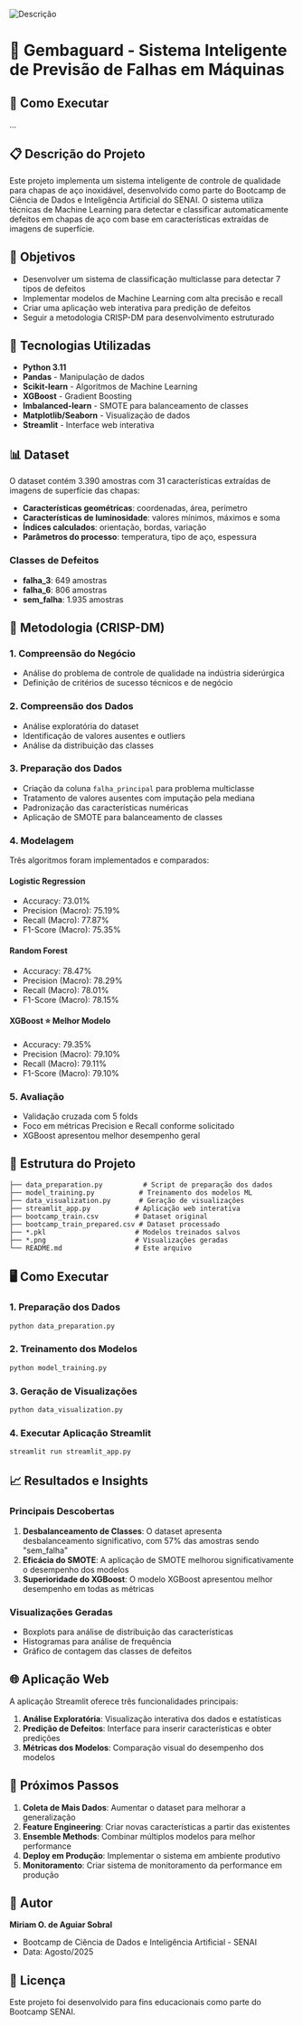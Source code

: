 

![Descrição]([https://site.com/imagem.jpg](https://github.com/eumoas/GembaGuard/blob/main/docs/images/residencia.jpeg))

# 🔧 Gembaguard - Sistema Inteligente de Previsão de Falhas em Máquinas



## 🚀 Como Executar

...

## 📋 Descrição do Projeto

Este projeto implementa um sistema inteligente de controle de qualidade para chapas de aço inoxidável, desenvolvido como parte do Bootcamp de Ciência de Dados e Inteligência Artificial do SENAI. O sistema utiliza técnicas de Machine Learning para detectar e classificar automaticamente defeitos em chapas de aço com base em características extraídas de imagens de superfície.

## 🎯 Objetivos

- Desenvolver um sistema de classificação multiclasse para detectar 7 tipos de defeitos
- Implementar modelos de Machine Learning com alta precisão e recall
- Criar uma aplicação web interativa para predição de defeitos
- Seguir a metodologia CRISP-DM para desenvolvimento estruturado

## 🔧 Tecnologias Utilizadas

- **Python 3.11**
- **Pandas** - Manipulação de dados
- **Scikit-learn** - Algoritmos de Machine Learning
- **XGBoost** - Gradient Boosting
- **Imbalanced-learn** - SMOTE para balanceamento de classes
- **Matplotlib/Seaborn** - Visualização de dados
- **Streamlit** - Interface web interativa

## 📊 Dataset

O dataset contém 3.390 amostras com 31 características extraídas de imagens de superfície das chapas:

- **Características geométricas**: coordenadas, área, perímetro
- **Características de luminosidade**: valores mínimos, máximos e soma
- **Índices calculados**: orientação, bordas, variação
- **Parâmetros do processo**: temperatura, tipo de aço, espessura

### Classes de Defeitos
- **falha_3**: 649 amostras
- **falha_6**: 806 amostras  
- **sem_falha**: 1.935 amostras

## 🚀 Metodologia (CRISP-DM)

### 1. Compreensão do Negócio
- Análise do problema de controle de qualidade na indústria siderúrgica
- Definição de critérios de sucesso técnicos e de negócio

### 2. Compreensão dos Dados
- Análise exploratória do dataset
- Identificação de valores ausentes e outliers
- Análise da distribuição das classes

### 3. Preparação dos Dados
- Criação da coluna `falha_principal` para problema multiclasse
- Tratamento de valores ausentes com imputação pela mediana
- Padronização das características numéricas
- Aplicação de SMOTE para balanceamento de classes

### 4. Modelagem
Três algoritmos foram implementados e comparados:

#### Logistic Regression
- Accuracy: 73.01%
- Precision (Macro): 75.19%
- Recall (Macro): 77.87%
- F1-Score (Macro): 75.35%

#### Random Forest
- Accuracy: 78.47%
- Precision (Macro): 78.29%
- Recall (Macro): 78.01%
- F1-Score (Macro): 78.15%

#### XGBoost ⭐ **Melhor Modelo**
- Accuracy: 79.35%
- Precision (Macro): 79.10%
- Recall (Macro): 79.11%
- F1-Score (Macro): 79.10%

### 5. Avaliação
- Validação cruzada com 5 folds
- Foco em métricas Precision e Recall conforme solicitado
- XGBoost apresentou melhor desempenho geral

## 📁 Estrutura do Projeto

```
├── data_preparation.py          # Script de preparação dos dados
├── model_training.py           # Treinamento dos modelos ML
├── data_visualization.py       # Geração de visualizações
├── streamlit_app.py           # Aplicação web interativa
├── bootcamp_train.csv         # Dataset original
├── bootcamp_train_prepared.csv # Dataset processado
├── *.pkl                      # Modelos treinados salvos
├── *.png                      # Visualizações geradas
└── README.md                  # Este arquivo
```

## 🖥️ Como Executar

### 1. Preparação dos Dados
```bash
python data_preparation.py
```

### 2. Treinamento dos Modelos
```bash
python model_training.py
```

### 3. Geração de Visualizações
```bash
python data_visualization.py
```

### 4. Executar Aplicação Streamlit
```bash
streamlit run streamlit_app.py
```

## 📈 Resultados e Insights

### Principais Descobertas
1. **Desbalanceamento de Classes**: O dataset apresenta desbalanceamento significativo, com 57% das amostras sendo "sem_falha"
2. **Eficácia do SMOTE**: A aplicação de SMOTE melhorou significativamente o desempenho dos modelos
3. **Superioridade do XGBoost**: O modelo XGBoost apresentou melhor desempenho em todas as métricas

### Visualizações Geradas
- Boxplots para análise de distribuição das características
- Histogramas para análise de frequência
- Gráfico de contagem das classes de defeitos

## 🌐 Aplicação Web

A aplicação Streamlit oferece três funcionalidades principais:

1. **Análise Exploratória**: Visualização interativa dos dados e estatísticas
2. **Predição de Defeitos**: Interface para inserir características e obter predições
3. **Métricas dos Modelos**: Comparação visual do desempenho dos modelos

## 🔮 Próximos Passos

1. **Coleta de Mais Dados**: Aumentar o dataset para melhorar a generalização
2. **Feature Engineering**: Criar novas características a partir das existentes
3. **Ensemble Methods**: Combinar múltiplos modelos para melhor performance
4. **Deploy em Produção**: Implementar o sistema em ambiente produtivo
5. **Monitoramento**: Criar sistema de monitoramento da performance em produção

## 👥 Autor

**Miriam O. de Aguiar Sobral**
- Bootcamp de Ciência de Dados e Inteligência Artificial - SENAI
- Data: Agosto/2025

## 📄 Licença

Este projeto foi desenvolvido para fins educacionais como parte do Bootcamp SENAI.

